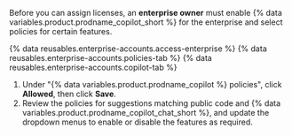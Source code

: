 Before you can assign licenses, an **enterprise owner** must enable {% data variables.product.prodname_copilot_short %} for the enterprise and select policies for certain features.

{% data reusables.enterprise-accounts.access-enterprise %}
{% data reusables.enterprise-accounts.policies-tab %}
{% data reusables.enterprise-accounts.copilot-tab %}
1. Under "{% data variables.product.prodname_copilot %} policies", click **Allowed**, then click **Save**.
1. Review the policies for suggestions matching public code and {% data variables.product.prodname_copilot_chat_short %}, and update the dropdown menus to enable or disable the features as required.
